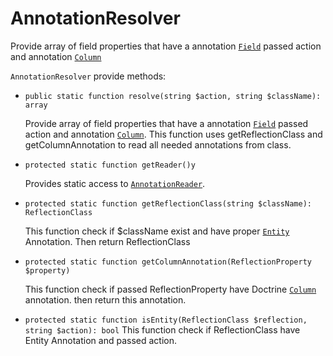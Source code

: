 AnnotationResolver
==================

Provide array of field properties that have a annotation [`Field`](../../src/Annotation/Field.php) passed action and annotation [`Column`](http://www.doctrine-project.org/api/orm/2.3/class-Doctrine.ORM.Mapping.Column.html)

``AnnotationResolver`` provide methods:

 - ``public static function resolve(string $action, string $className): array``
 
    Provide array of field properties that have a annotation [`Field`](../../src/Annotation/Field.php) passed action and annotation [`Column`](http://www.doctrine-project.org/api/orm/2.3/class-Doctrine.ORM.Mapping.Column.html).
    This function uses getReflectionClass and getColumnAnnotation to read all needed annotations from class.
    
 - ``protected static function getReader()y``
 
    Provides static access to [`AnnotationReader`](http://www.doctrine-project.org/api/common/2.3/class-Doctrine.Common.Annotations.AnnotationReader.html).
    
 - ``protected static function getReflectionClass(string $className): ReflectionClass``
 
    This function check if $className exist and have proper [`Entity`](../../src/Annotation/Entity.php) Annotation. Then return ReflectionClass

 - ``protected static function getColumnAnnotation(ReflectionProperty $property)``

    This function check if passed ReflectionProperty have Doctrine [`Column`](http://www.doctrine-project.org/api/orm/2.3/class-Doctrine.ORM.Mapping.Column.html) annotation. then return this annotation.

 - ``protected static function isEntity(ReflectionClass $reflection, string $action): bool``
    This function check if ReflectionClass have Entity Annotation and passed action.
